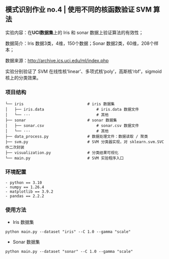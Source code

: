 ## 模式识别作业 no.4 | 使用不同的核函数验证 SVM 算法

实验内容：在**UCI数据集**上的 Iris 和 sonar 数据上验证算法的有效性； 

数据简介：Iris 数据3类，4维，150个数据；Sonar 数据2类，60维，208个样本；

数据来源：http://archive.ics.uci.edu/ml/index.php

实验分别验证了 SVM 在线性核‘linear’、多项式核‘poly’，高斯核‘rbf’，sigmoid核上的分类效果。

### 项目结构
```
└── iris                            # iris 数据集
│   ├── iris.data                       # iris.data 数据文件
│   └── ···                             # 其他
├── sonar                           # sonar 数据集
│   ├── sonar.csv                       # sonar.csv 数据文件
│   └── ···                             # 其他
├── data_process.py                 # 数据处理文件：数据读取 / 聚类
├── svm.py                          # SVM 分类器实现，对 sklearn.svm.SVC 作二次封装
├── visualization.py                # 分类结果可视化
└── main.py                         # SVM 实验程序入口
```

### 环境配置
```
- python == 3.10
- numpy == 1.26.4
- matplotlib == 3.9.2
- pandas == 2.2.2
```

### 使用方法

- Iris 数据集
```
python main.py --dataset "iris" --C 1.0 --gamma "scale"
```
- Sonar 数据集
```
python main.py --dataset "sonar" --C 1.0 --gamma "scale"
```